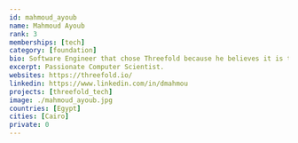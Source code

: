 ```yaml
---
id: mahmoud_ayoub
name: Mahmoud Ayoub
rank: 3
memberships: [tech]
category: [foundation]
bio: Software Engineer that chose Threefold because he believes it is the future of technology.
excerpt: Passionate Computer Scientist.
websites: https://threefold.io/
linkedin: https://www.linkedin.com/in/dmahmou
projects: [threefold_tech]
image: ./mahmoud_ayoub.jpg
countries: [Egypt]
cities: [Cairo]
private: 0
---
```

